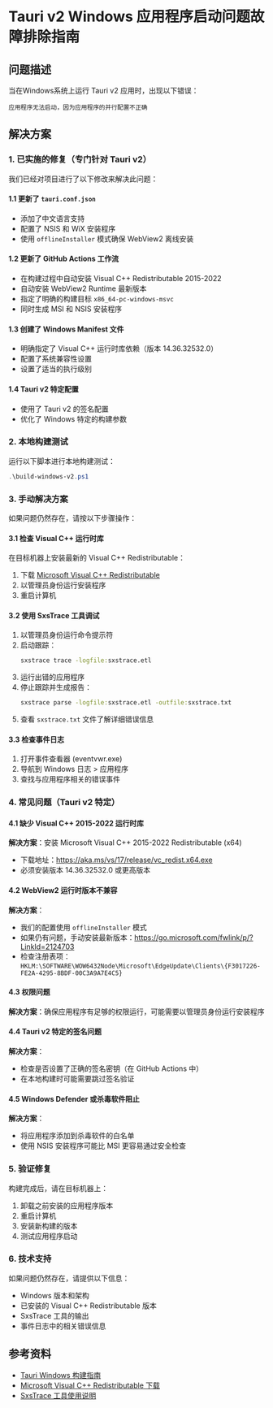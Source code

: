 # Tauri v2 Windows 应用程序启动问题故障排除指南

## 问题描述
当在Windows系统上运行 Tauri v2 应用时，出现以下错误：
```
应用程序无法启动，因为应用程序的并行配置不正确
```

## 解决方案

### 1. 已实施的修复（专门针对 Tauri v2）

我们已经对项目进行了以下修改来解决此问题：

#### 1.1 更新了 `tauri.conf.json`
- 添加了中文语言支持
- 配置了 NSIS 和 WiX 安装程序
- 使用 `offlineInstaller` 模式确保 WebView2 离线安装

#### 1.2 更新了 GitHub Actions 工作流
- 在构建过程中自动安装 Visual C++ Redistributable 2015-2022
- 自动安装 WebView2 Runtime 最新版本
- 指定了明确的构建目标 `x86_64-pc-windows-msvc`
- 同时生成 MSI 和 NSIS 安装程序

#### 1.3 创建了 Windows Manifest 文件
- 明确指定了 Visual C++ 运行时库依赖（版本 14.36.32532.0）
- 配置了系统兼容性设置
- 设置了适当的执行级别

#### 1.4 Tauri v2 特定配置
- 使用了 Tauri v2 的签名配置
- 优化了 Windows 特定的构建参数

### 2. 本地构建测试

运行以下脚本进行本地构建测试：
```powershell
.\build-windows-v2.ps1
```

### 3. 手动解决方案

如果问题仍然存在，请按以下步骤操作：

#### 3.1 检查 Visual C++ 运行时库
在目标机器上安装最新的 Visual C++ Redistributable：
1. 下载 [Microsoft Visual C++ Redistributable](https://aka.ms/vs/17/release/vc_redist.x64.exe)
2. 以管理员身份运行安装程序
3. 重启计算机

#### 3.2 使用 SxsTrace 工具调试
1. 以管理员身份运行命令提示符
2. 启动跟踪：
   ```cmd
   sxstrace trace -logfile:sxstrace.etl
   ```
3. 运行出错的应用程序
4. 停止跟踪并生成报告：
   ```cmd
   sxstrace parse -logfile:sxstrace.etl -outfile:sxstrace.txt
   ```
5. 查看 `sxstrace.txt` 文件了解详细错误信息

#### 3.3 检查事件日志
1. 打开事件查看器 (eventvwr.exe)
2. 导航到 Windows 日志 > 应用程序
3. 查找与应用程序相关的错误事件

### 4. 常见问题（Tauri v2 特定）

#### 4.1 缺少 Visual C++ 2015-2022 运行时库
**解决方案**：安装 Microsoft Visual C++ 2015-2022 Redistributable (x64)
- 下载地址：https://aka.ms/vs/17/release/vc_redist.x64.exe
- 必须安装版本 14.36.32532.0 或更高版本

#### 4.2 WebView2 运行时版本不兼容
**解决方案**：
- 我们的配置使用 `offlineInstaller` 模式
- 如果仍有问题，手动安装最新版本：https://go.microsoft.com/fwlink/p/?LinkId=2124703
- 检查注册表项：`HKLM:\SOFTWARE\WOW6432Node\Microsoft\EdgeUpdate\Clients\{F3017226-FE2A-4295-8BDF-00C3A9A7E4C5}`

#### 4.3 权限问题
**解决方案**：确保应用程序有足够的权限运行，可能需要以管理员身份运行安装程序

#### 4.4 Tauri v2 特定的签名问题
**解决方案**：
- 检查是否设置了正确的签名密钥（在 GitHub Actions 中）
- 在本地构建时可能需要跳过签名验证

#### 4.5 Windows Defender 或杀毒软件阻止
**解决方案**：
- 将应用程序添加到杀毒软件的白名单
- 使用 NSIS 安装程序可能比 MSI 更容易通过安全检查

### 5. 验证修复

构建完成后，请在目标机器上：
1. 卸载之前安装的应用程序版本
2. 重启计算机
3. 安装新构建的版本
4. 测试应用程序启动

### 6. 技术支持

如果问题仍然存在，请提供以下信息：
- Windows 版本和架构
- 已安装的 Visual C++ Redistributable 版本
- SxsTrace 工具的输出
- 事件日志中的相关错误信息

## 参考资料
- [Tauri Windows 构建指南](https://tauri.app/v1/guides/building/windows/)
- [Microsoft Visual C++ Redistributable 下载](https://docs.microsoft.com/en-us/cpp/windows/latest-supported-vc-redist)
- [SxsTrace 工具使用说明](https://docs.microsoft.com/en-us/windows/win32/sbscs/using-sxstrace-exe) 